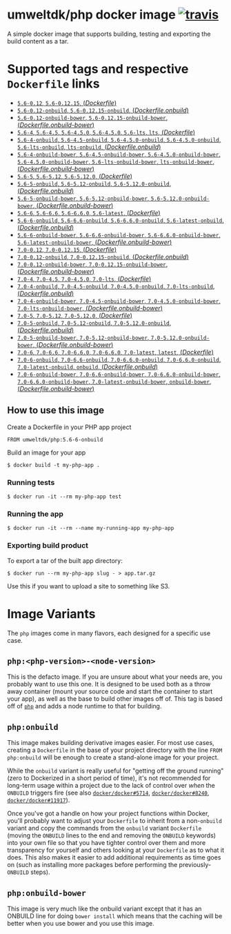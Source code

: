 # umweltdk/php docker image [![travis](https://travis-ci.org/umweltdk/docker-php.svg?branch=master)](https://travis-ci.org/umweltdk/docker-php)

A simple docker image that supports building, testing and exporting the build content as a tar.

# Supported tags and respective `Dockerfile` links

- [`5.6-0.12`, `5.6-0.12.15`,  (*Dockerfile*)](https://github.com/umweltdk/docker-php/blob/master/Dockerfile)
- [`5.6-0.12-onbuild`, `5.6-0.12.15-onbuild`,  (*Dockerfile.onbuild*)](https://github.com/umweltdk/docker-php/blob/master/Dockerfile.onbuild)
- [`5.6-0.12-onbuild-bower`, `5.6-0.12.15-onbuild-bower`,  (*Dockerfile.onbuild-bower*)](https://github.com/umweltdk/docker-php/blob/master/Dockerfile.onbuild-bower)
- [`5.6-4`, `5.6-4.5`, `5.6-4.5.0`, `5.6-4.5.0`, `5.6-lts`, `lts`,  (*Dockerfile*)](https://github.com/umweltdk/docker-php/blob/master/Dockerfile)
- [`5.6-4-onbuild`, `5.6-4.5-onbuild`, `5.6-4.5.0-onbuild`, `5.6-4.5.0-onbuild`, `5.6-lts-onbuild`, `lts-onbuild`,  (*Dockerfile.onbuild*)](https://github.com/umweltdk/docker-php/blob/master/Dockerfile.onbuild)
- [`5.6-4-onbuild-bower`, `5.6-4.5-onbuild-bower`, `5.6-4.5.0-onbuild-bower`, `5.6-4.5.0-onbuild-bower`, `5.6-lts-onbuild-bower`, `lts-onbuild-bower`,  (*Dockerfile.onbuild-bower*)](https://github.com/umweltdk/docker-php/blob/master/Dockerfile.onbuild-bower)
- [`5.6-5`, `5.6-5.12`, `5.6-5.12.0`,  (*Dockerfile*)](https://github.com/umweltdk/docker-php/blob/master/Dockerfile)
- [`5.6-5-onbuild`, `5.6-5.12-onbuild`, `5.6-5.12.0-onbuild`,  (*Dockerfile.onbuild*)](https://github.com/umweltdk/docker-php/blob/master/Dockerfile.onbuild)
- [`5.6-5-onbuild-bower`, `5.6-5.12-onbuild-bower`, `5.6-5.12.0-onbuild-bower`,  (*Dockerfile.onbuild-bower*)](https://github.com/umweltdk/docker-php/blob/master/Dockerfile.onbuild-bower)
- [`5.6-6`, `5.6-6.6`, `5.6-6.6.0`, `5.6-latest`,  (*Dockerfile*)](https://github.com/umweltdk/docker-php/blob/master/Dockerfile)
- [`5.6-6-onbuild`, `5.6-6.6-onbuild`, `5.6-6.6.0-onbuild`, `5.6-latest-onbuild`,  (*Dockerfile.onbuild*)](https://github.com/umweltdk/docker-php/blob/master/Dockerfile.onbuild)
- [`5.6-6-onbuild-bower`, `5.6-6.6-onbuild-bower`, `5.6-6.6.0-onbuild-bower`, `5.6-latest-onbuild-bower`,  (*Dockerfile.onbuild-bower*)](https://github.com/umweltdk/docker-php/blob/master/Dockerfile.onbuild-bower)
- [`7.0-0.12`, `7.0-0.12.15`,  (*Dockerfile*)](https://github.com/umweltdk/docker-php/blob/master/Dockerfile)
- [`7.0-0.12-onbuild`, `7.0-0.12.15-onbuild`,  (*Dockerfile.onbuild*)](https://github.com/umweltdk/docker-php/blob/master/Dockerfile.onbuild)
- [`7.0-0.12-onbuild-bower`, `7.0-0.12.15-onbuild-bower`,  (*Dockerfile.onbuild-bower*)](https://github.com/umweltdk/docker-php/blob/master/Dockerfile.onbuild-bower)
- [`7.0-4`, `7.0-4.5`, `7.0-4.5.0`, `7.0-lts`,  (*Dockerfile*)](https://github.com/umweltdk/docker-php/blob/master/Dockerfile)
- [`7.0-4-onbuild`, `7.0-4.5-onbuild`, `7.0-4.5.0-onbuild`, `7.0-lts-onbuild`,  (*Dockerfile.onbuild*)](https://github.com/umweltdk/docker-php/blob/master/Dockerfile.onbuild)
- [`7.0-4-onbuild-bower`, `7.0-4.5-onbuild-bower`, `7.0-4.5.0-onbuild-bower`, `7.0-lts-onbuild-bower`,  (*Dockerfile.onbuild-bower*)](https://github.com/umweltdk/docker-php/blob/master/Dockerfile.onbuild-bower)
- [`7.0-5`, `7.0-5.12`, `7.0-5.12.0`,  (*Dockerfile*)](https://github.com/umweltdk/docker-php/blob/master/Dockerfile)
- [`7.0-5-onbuild`, `7.0-5.12-onbuild`, `7.0-5.12.0-onbuild`,  (*Dockerfile.onbuild*)](https://github.com/umweltdk/docker-php/blob/master/Dockerfile.onbuild)
- [`7.0-5-onbuild-bower`, `7.0-5.12-onbuild-bower`, `7.0-5.12.0-onbuild-bower`,  (*Dockerfile.onbuild-bower*)](https://github.com/umweltdk/docker-php/blob/master/Dockerfile.onbuild-bower)
- [`7.0-6`, `7.0-6.6`, `7.0-6.6.0`, `7.0-6.6.0`, `7.0-latest`, `latest`,  (*Dockerfile*)](https://github.com/umweltdk/docker-php/blob/master/Dockerfile)
- [`7.0-6-onbuild`, `7.0-6.6-onbuild`, `7.0-6.6.0-onbuild`, `7.0-6.6.0-onbuild`, `7.0-latest-onbuild`, `onbuild`,  (*Dockerfile.onbuild*)](https://github.com/umweltdk/docker-php/blob/master/Dockerfile.onbuild)
- [`7.0-6-onbuild-bower`, `7.0-6.6-onbuild-bower`, `7.0-6.6.0-onbuild-bower`, `7.0-6.6.0-onbuild-bower`, `7.0-latest-onbuild-bower`, `onbuild-bower`,  (*Dockerfile.onbuild-bower*)](https://github.com/umweltdk/docker-php/blob/master/Dockerfile.onbuild-bower)

## How to use this image

Create a Dockerfile in your PHP app project

```
FROM umweltdk/php:5.6-6-onbuild
````

Build an image for your app

```
$ docker build -t my-php-app .
```

### Running tests

```
$ docker run -it --rm my-php-app test
```

### Running the app

```
$ docker run -it --rm --name my-running-app my-php-app
```

### Exporting build product

To export a tar of the built app directory:

```
$ docker run --rm my-php-app slug - > app.tar.gz
```

 Use this if you want to upload a site to something like S3.

# Image Variants

The `php` images come in many flavors, each designed for a specific use case.

## `php:<php-version>-<node-version>`

This is the defacto image. If you are unsure about what your needs are, you probably want to use this one. It is designed to be used both as a throw away container (mount your source code and start the container to start your app), as well as the base to build other images off of. This tag is based off of [`php`](https://registry.hub.docker.com/_/php/) and adds a node runtime to that for building.

## `php:onbuild`

This image makes building derivative images easier. For most use cases, creating a `Dockerfile` in the base of your project directory with the line `FROM php:onbuild` will be enough to create a stand-alone image for your project.

While the `onbuild` variant is really useful for "getting off the ground running" (zero to Dockerized in a short period of time), it's not recommended for long-term usage within a project due to the lack of control over *when* the `ONBUILD` triggers fire (see also [`docker/docker#5714`](https://github.com/docker/docker/issues/5714), [`docker/docker#8240`](https://github.com/docker/docker/issues/8240), [`docker/docker#11917`](https://github.com/docker/docker/issues/11917)).

Once you've got a handle on how your project functions within Docker, you'll probably want to adjust your `Dockerfile` to inherit from a non-`onbuild` variant and copy the commands from the `onbuild` variant `Dockerfile` (moving the `ONBUILD` lines to the end and removing the `ONBUILD` keywords) into your own file so that you have tighter control over them and more transparency for yourself and others looking at your `Dockerfile` as to what it does. This also makes it easier to add additional requirements as time goes on (such as installing more packages before performing the previously-`ONBUILD` steps).

## `php:onbuild-bower`

This image is very much like the onbuild variant except that it has an ONBUILD line for doing ```bower install``` which means that the caching will be better when you use bower and you use this image.

